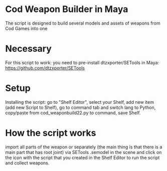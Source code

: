 # Cod Weapon Builder in Maya
The script is designed to build several models and assets of weapons from Cod Games into one


# Necessary
For this script to work:
you need to pre-install dtzxporter/SETools in Maya: 
https://github.com/dtzxporter/SETools

# Setup

Installing the script:
go to "Shelf Editor",
select your Shelf,
add new item (add new Script to Shelf),
go to command tab and switch lang to Python, 
copy/paste from cod_weaponbuild22.py to command,
save Shelf.


# How the script works
import all parts of the weapon or separately (the main thing is that there is a main part that has root joint)
via SETools .semodel in the scene
and click on the icon with the script that you created in the Shelf Editor to run the script and collect weapons.

